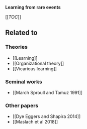 **Learning from rare events**

[[_TOC_]]

## Related to

### Theories
* [[Learning]]
* [[Organizational theory]]
* [[Vicarious learning]]

### Seminal works
* [[March Sproull and Tamuz 1991]]

### Other papers
* [[Dye Eggers and Shapira 2014]]
* [[Maslach et al 2018]]